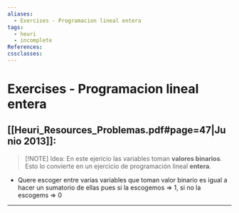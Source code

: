 ```yaml
---
aliases:
  - Exercises - Programacion lineal entera
tags:
  - heuri
  - incomplete
References: 
cssclasses:
---
```

# Exercises - Programacion lineal entera

## [[Heuri_Resources_Problemas.pdf#page=47|Junio 2013]]:

> [!NOTE] Idea: 
> En este ejericio las variables toman **valores binarios**. Esto lo convierte en un ejercicio de programación lineal **entera**.

 + Quere escoger entre varias variables que toman valor binario es igual a hacer un sumatorio de ellas pues si la escogemos => 1, si no la escogems => 0
 



***

